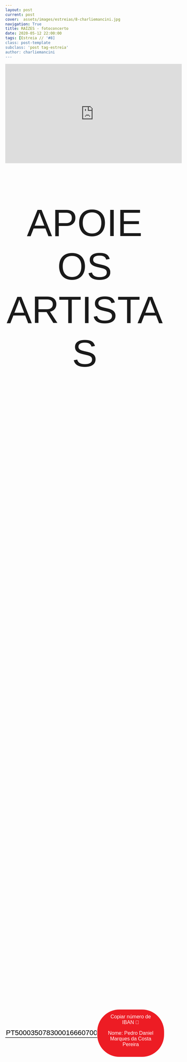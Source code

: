 ```yaml
---
layout: post
current: post
cover:  assets/images/estreias/8-charliemancini.jpg
navigation: True
title: RAÍZES - fotoconcerto
date: 2020-05-12 22:00:00
tags: [Estreia // '#8]
class: post-template
subclass: 'post tag-estreia'
author: charliemancini
---
```


<!-- warning: keep the content after the ? in the link, for autoplay -->
<iframe width="560" height="315" src="https://www.youtube.com/embed/b2Hq0MmwNWw?rel=0&amp;autoplay=1&amp;controls=0&amp;showinfo=0" frameborder="0" allow="accelerometer; autoplay; encrypted-media; gyroscope; picture-in-picture" allowfullscreen></iframe>



<!-- CSS code for some personalization -->
<style>
    .button {
      margin: auto;  
      display: block;
      border-radius: 70px;
      background-color: #ED1C24;
      border: none;
      color: #FFFFFF;
      text-align: center;
      font-family: "Verdana", sans-serif;
      font-size: 2.6rem;
      padding: 20px;
      width: 25rem;
      transition: all 0.5s;
      cursor: pointer;
    }
    
    .button span {
      cursor: pointer;
      display: inline-block;
      position: relative;
      transition: 0.5s;
    }
    
    .button span:after {
      content: '\00bb';
      position: absolute;
      opacity: 0;
      top: 0;
      right: -20px;
      transition: 0.5s;
    }
    
    .button:hover span {
      padding-right: 25px;
    }
    
    .button:hover span:after {
      opacity: 1;
      right: 0;
       display: inline-block;
    }


    .apoia {
        font-family: "Avant Garde", Avantgarde, "Century Gothic", CenturyGothic, "AppleGothic", sans-serif;
        font-size: 3vmax;
        text-align: center;
        text-transform: uppercase;
        text-rendering: optimizeLegibility;
    }


    .iban{
      margin: auto;  
      text-align: center;
      font-family: "Verdana", sans-serif;
      font-size: 1.8rem;
      padding-top: 2rem;
    }

    .btn {
      border: none;
      background-color: inherit;
      padding: 14px 28px;
      font-size: 16px;
      cursor: pointer;
      display: inline-block;
      font-family: "Verdana", sans-serif;
      border-radius: 70px;
    }

    .btn:hover {background: #454545;}

    .success {color: green;}
    .info {color: dodgerblue;}
    .warning {color: orange;}
    .danger {color: red;}
    .default {color: black;}

    /* Blue */
    .info {
      color: white;
      background: #2196F3;
      background-color: #ED1C24;
      font-family: "Verdana", sans-serif;
    }

    .info:hover {
      background: #454545;
      color: white;
    }

    .no-outline:focus {
      outline: none;
    }

  .info_numbers{
    font-family: "Verdana", sans-serif;
    font-size: 1.4rem;
  }
    
    .centerthat{
      height: 100%;
      display: flex;
      align-items: center;
      justify-content: center;
    }

    input {
      border-top-style: hidden;
      border-right-style: hidden;
      border-left-style: hidden;
      border-bottom-style: groove;
    }

</style>

<!-- JAVASCRIPT functions for autocopying text-->
<script>
function myFunction() {
  /* Get the text field */
  var copyText = document.getElementById("myInput");

  /* Select the text field */
  copyText.select();
  copyText.setSelectionRange(0, 99999); /*For mobile devices*/

  /* Copy the text inside the text field */
  document.execCommand("copy");

  // /* Alert the copied text */
  // alert("Copied the text: " + copyText.value);
}
function myFunction2() {
  /* Get the text field */
  var copyText = document.getElementById("myInput2");

  /* Select the text field */
  copyText.select();
  copyText.setSelectionRange(0, 99999); /*For mobile devices*/

  /* Copy the text inside the text field */
  document.execCommand("copy");

  // /* Alert the copied text */
  // alert("Copied the text: " + copyText.value);
}
</script>




<div class="center">
    <p class = "apoia">Apoie os artistas</p> 
    <!-- <button class="button" onclick="window.location.href = 'https://www.paypal.com/cgi-bin/webscr?cmd=_s-xclick&hosted_button_id=GNDTBKL6LGR44&source=url';"><span>PayPal </span></button> -->
<br>
<div class = "centerthat">
  <!-- The text field -->
  <input type="text" class="no-outline info_numbers" value="PT50003507830001666070081" id="myInput"> 
  <!-- The button used to copy the text -->
  <button class="btn info"  onclick="myFunction()">Copiar número de IBAN 🏧 <br />

  Nome: Pedro Daniel Marques da Costa Pereira </button>
</div>
<br>
<br>

 <div class = "centerthat"> 
  <!-- The text field -->
  <input type="text" class="no-outline info_numbers" value="918798722" id="myInput2">
  <!-- The button used to copy the text -->
  <button class="btn info" onclick="myFunction2()">Copiar número de MBWAY 📲</button>
</div>

</div>  



<br>

Foto concerto "RAÍZES" - A fotografia de Artur Pastor musicada por Charlie Mancini.
Charlie Mancini apresenta o foto-concerto com a obra do fotógrafo Artur Pastor. Esta é uma viagem de exceção feita pelo poeta da fotografia portuguesa; a viagem faz-se pelas raízes culturais de Portugal, com imagens únicas no meio rural e urbano.


Artur Pastor (1922-1999) foi um dos grandes fotógrafos portugueses do século XX.
Iniciou o seu percurso fotográfico nos anos 40 e produziu incessantemente, durante toda a sua vida. Manifestou particular interesse pela paisagem humana, pelas etnografias do trabalho e do mundo rural.

Percorreu o país inteiro criando um acervo fotográfico único que testemunha um Portugal desaparecido.

A par da sua atividade artística desenvolveu a sua atividade profissional, igualmente na área da fotografia, na Direção Geral dos Serviços Agrícolas do Ministério da Economia, onde ingressou em 1950. Fundou a fototeca daquele ministério.

Produziu vários álbuns fotográficos e organizou inúmeras exposições individuais. Com apenas 24 anos fez a sua primeira grande exposição individual, com cerca de 300 provas, no Círculo Cultural do Algarve.

Charlie Mancini tem composto bandas sonoras para filmes independentes desde 2005. Destaca-se o seu trabalho no documentário de 2016 “Mar de Sines” realizado por Diogo Vilhena, que venceu o prémio de “Melhor Filme Etnográfico” no Festival Internacional do Filme Etnográfico do Recife, Brasil, em 2016.
Além do cinema, criou a banda sonora e o design sonoro para a peça de teatro de rua “Insekto” a partir d’A Metamorfose da Franz Kafka.

Charlie Mancini tem actuado com o seu cine-concerto desde 2007, criando música improvisada em filmes clássicos dos primórdios do cinema, abrangendo estilos tão diversos quanto a ficção-científica, surrealismo, animação e comédia, em mais de 120 sessões na Suiça, Itália, Holanda e em todas as regiões de Portugal e Açores.



### Segue o trabalho de Charlie Mancini
* Facebook: <a href="https://www.facebook.com/mrcharliemancini/">https://www.facebook.com/mrcharliemancini/</a>
* Instagram: <a href="https://www.instagram.com/mrcharliemancini/">https://www.instagram.com/mrcharliemancini/</a>


Fotografia de Sofia Costa